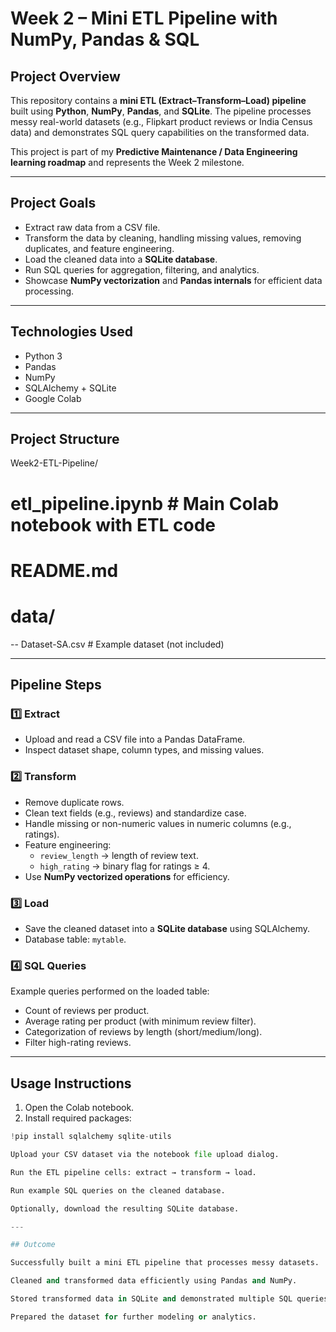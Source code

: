 # Week 2 – Mini ETL Pipeline with NumPy, Pandas & SQL

## Project Overview
This repository contains a **mini ETL (Extract–Transform–Load) pipeline** built using **Python**, **NumPy**, **Pandas**, and **SQLite**. The pipeline processes messy real-world datasets (e.g., Flipkart product reviews or India Census data) and demonstrates SQL query capabilities on the transformed data.

This project is part of my **Predictive Maintenance / Data Engineering learning roadmap** and represents the Week 2 milestone.

---

## Project Goals
- Extract raw data from a CSV file.
- Transform the data by cleaning, handling missing values, removing duplicates, and feature engineering.
- Load the cleaned data into a **SQLite database**.
- Run SQL queries for aggregation, filtering, and analytics.
- Showcase **NumPy vectorization** and **Pandas internals** for efficient data processing.

---

## Technologies Used
- Python 3
- Pandas
- NumPy
- SQLAlchemy + SQLite
- Google Colab

---

## Project Structure
Week2-ETL-Pipeline/
# etl_pipeline.ipynb # Main Colab notebook with ETL code
# README.md
# data/
-- Dataset-SA.csv # Example dataset (not included)

---

## Pipeline Steps

### 1️⃣ Extract
- Upload and read a CSV file into a Pandas DataFrame.
- Inspect dataset shape, column types, and missing values.

### 2️⃣ Transform
- Remove duplicate rows.
- Clean text fields (e.g., reviews) and standardize case.
- Handle missing or non-numeric values in numeric columns (e.g., ratings).
- Feature engineering:
  - `review_length` → length of review text.
  - `high_rating` → binary flag for ratings ≥ 4.
- Use **NumPy vectorized operations** for efficiency.

### 3️⃣ Load
- Save the cleaned dataset into a **SQLite database** using SQLAlchemy.
- Database table: `mytable`.

### 4️⃣ SQL Queries
Example queries performed on the loaded table:
- Count of reviews per product.
- Average rating per product (with minimum review filter).
- Categorization of reviews by length (short/medium/long).
- Filter high-rating reviews.

---

## Usage Instructions

1. Open the Colab notebook.
2. Install required packages:

```python
!pip install sqlalchemy sqlite-utils

Upload your CSV dataset via the notebook file upload dialog.

Run the ETL pipeline cells: extract → transform → load.

Run example SQL queries on the cleaned database.

Optionally, download the resulting SQLite database.

---

## Outcome

Successfully built a mini ETL pipeline that processes messy datasets.

Cleaned and transformed data efficiently using Pandas and NumPy.

Stored transformed data in SQLite and demonstrated multiple SQL queries.

Prepared the dataset for further modeling or analytics.
